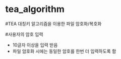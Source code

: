 # tea_algorithm

#TEA 대칭키 알고리즘을 이용한 파일 암호화/복호화

#사용자의  암호  입력
- 10글자  이상을  입력  받음 
- 파일  암호화  시에는  동일한  암호를  한번  더  입력하도록  함

